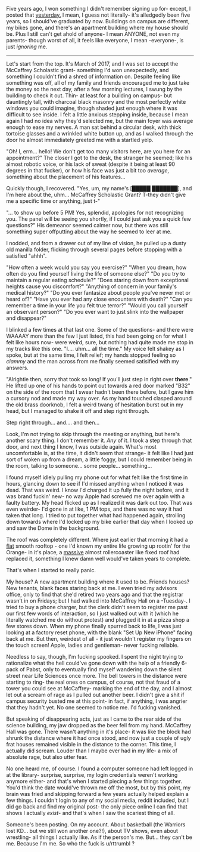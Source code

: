 Five years ago, I won something I didn't remember signing up for- except, I posted that [yesterday.](https://www.reddit.com/r/nosleep/comments/6187z2/i_won_something_i_dont_remember_signing_up_for/)  I mean, I guess not literally- it's alledgedly been five years, so I should've graduated by now.  Buildings on campus are different, my bikes gone, and there's an apartment building where my house should be.  Plus I still can't get ahold of anyone- I mean ANYONE, not even my parents- though worst of all, it feels like everyone, I mean -everyone-, is just *ignoring* me.

---------------

Let's start from the top.  It's March of 2017, and I was set to accept the McCaffrey Scholastic grant- something I'd won unexpectedly, and something I couldn't find a shred of information on.  Despite feeling like something was off, all of my family and friends encouraged me to just take the money so the next day, after a few morning lectures, I swung by the building to check it out.  Thin- at least for a building on campus- but dauntingly tall, with charcoal black masonry and the most perfectly white windows you could imagine, though shaded just enough where it was difficult to see inside.  I felt a little anxious stepping inside, because I mean again I had no idea why they'd selected me, but the main foyer was average enough to ease my nerves.  A man sat behind a circular desk, with thick tortoise glasses and a wrinkled white button up, and as I walked through the door he almost immediately greeted me with a startled yelp.

"Oh!  I, erm... hello!  We don't get too many visitors here, are you here for an appointment?"  The closer I got to the desk, the stranger he seemed; like his almost robotic voice, or his lack of sweat (despite it being at least 90 degrees in that fucker), or how his face was just a bit too *average*, something about the placement of his features...  

Quickly though, I recovered.  "Yes, um, my name's [█████ ███████], and I'm here about the, uhm... McCaffrey Scholastic Grant?  T-they didn't give me a specific time or anything, just t-"  

"... to show up before 5 PM!  Yes, splendid, apologies for not recognizing you.  The panel will be seeing you shortly, if I could just ask you a quick few questions?"  His demeanor seemed calmer now, but there was still something super offputting about the way he seemed to leer at me. 

I nodded, and from a drawer out of my line of vision, he pulled up a dusty old manilla folder, flicking through several pages before stopping with a satisfied "ahhh".  

"How often a week would you say you exercise?"  "When you dream, how often do you find yourself living the life of someone else?"  "Do you try to maintain a regular eating schedule?"  "Does staring down from exceptional heights cause you discomfort?"  "Anything of concern in your family's medical history?"  "Do you ever fantasize about people you've never met or heard of?"  "Have you ever had any close encounters with death?"  "Can you remember a time in your life you felt true terror?"  "Would you call yourself an observant person?"  "Do you ever want to just slink into the wallpaper and disappear?"

I blinked a few times at that last one.  Some of the questions- and there were WAAAAY more than the few I just listed, this had been going on for what I felt like hours now- were weird, sure, but nothing had quite made me stop in my tracks like this one.  "I.... uhm... all the time."  My voice felt shakey as I spoke, but at the same time, I felt relief; my hands stopped feeling so *clammy* and the man across from me finally seemed satisified with my answers.  

"Alrightie then, sorry that took so long!  If you'll just step in right over **there**."  He lifted up one of his hands to point out towards a red door marked "B32" on the side of the room that I swear hadn't been there before, but I gave him a cursory nod and made my way over.  As my hand touched clasped around the old brass doorknob, I felt a weird twang of hesitation burst out in my head, but I managed to shake it off and step right through.  

Step right through... and.... and then...

Look, I'm not trying to skip through the meeting or anything, but here's another scary thing.  I don't remember it.  *Any* of it.  I took a step through that door, and next thing I know, I was outside again.  What's most uncomfortable is, at the time, it didn't seem that strange- it felt like I had just sort of woken up from a dream, a little foggy, but I could remember being in the room, talking to someone... some people... something...

I found myself idlely pulling my phone out for what felt like the first time in hours, glancing down to see if I'd missed anything when I noticed it was dead.  That was weird.  I know I'd charged it up fully the night before, and it was brand fuckin' new- no way Apple had screwed me over again with a faulty battery.  My head flicked up as I realized it was dark out too.  That was even weirder- I'd gone in at like, 1 PM tops, and there was no way it had taken that long.  I tried to put together what had happened again, strolling down towards where I'd locked up my bike earlier that day when I looked up and saw the Dome in the background.  

The roof was completely different.  Where just earlier that morning it had a [flat](https://www.cnyhistory.org/wp-content/uploads/2015/09/0317-syracuse-university-carrier-dome-general-view-1980jpg-45243874d26d9099.jpg) smooth rooftop - one I'd known my entire life growing up rootin' for the Orange- in it's place, a [massive](https://upload.wikimedia.org/wikipedia/commons/9/96/VMWHPJCVBJGQ7F7ADBZ6LYRFTY.jpg) almost rollercoaster like fixed roof had replaced it, something I knew damn well would've taken years to complete.  

That's when I started to really panic.

My house?  A new apartment building where it used to be.  Friends houses?  New tenants, blank faces staring back at me.  I even tried my advisors office, only to find that she'd retired two years ago and that the registrar wasn't in on Fridays; but I had walked into McCaffrey Hall on a -Tuesday-.  I tried to buy a phone charger, but the clerk didn't seem to register me past our first few words of interaction, so I just walked out with it (which he literally watched me do without protest) and plugged it in at a pizza shop a few stores down.  When my phone finally spurred back to life, I was just looking at a factory reset phone, with the blank "Set Up New iPhone" facing back at me.  But then, weirdest of all - it just wouldn't register my fingers on the touch screen!  Apple, ladies and gentleman- never fucking reliable.  

Needless to say, though, I'm fucking spooked.  I spent the night trying to rationalize what the hell could've gone down with the help of a friendly 6-pack of Pabst, only to eventually find myself wandering down the silent street near Life Sciences once more.  The bell towers in the distance were starting to ring- the real ones on campus, of course, not that fraud of a tower you could see at McCaffrey- marking the end of the day, and I almost let out a scream of rage as I pulled out another beer.  I didn't give a shit if campus security busted me at this point- in fact, if anything, I was angrier that they hadn't yet.  No one seemed to notice me.  I'd fucking vanished.  

But speaking of disappearing acts, just as I came to the rear side of the science building, my jaw dropped as the beer fell from my hand.  McCaffrey Hall was gone.  There wasn't anything in it's place- it was like the block had shrunk the distance where it had once stood, and now just a couple of ugly frat houses remained visible in the distance to the corner.  This time, I actually did scream.  Louder than I maybe ever had in my life- a mix of absolute rage, but also utter fear.  

No one heard me, of course.  I found a computer someone had left logged in at the library- surprise, surprise, my login credentials weren't working anymore either- and that's when I started piecing a few things together.  You'd think the date would've thrown me off the most, but by this point, my brain was fried and skipping forward a few years actually helped explain a few things.  I couldn't login to any of my social media, reddit included, but I did go back and find my original post- the only piece online I can find that shows I actually *exist*- and that's when I saw the scariest thing of all.  

Someone's been posting.  On my account.  About basketball (the Warriors lost KD... but we still won another one?!), about TV shows, even about wrestling- all things I actually like.  As if the person's me.  But... they can't be me.  Because I'm me.  So who the fuck is u/rttrumbl ?